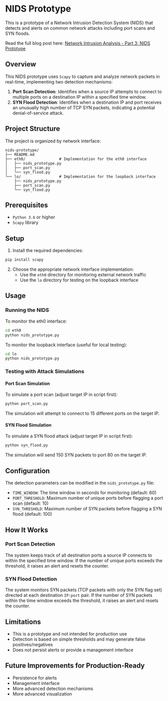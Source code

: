 # NIDS Prototype

This is a prototype of a Network Intrusion Detection System (NIDS) that detects and alerts on common network attacks including port scans and SYN floods.

Read the full blog post here: <a href="https://cuttypiedev.vercel.app/blog/network-intrusion-analysis-part-3-nids-prototype" target="_blank">Network Intrusion Analysis - Part 3: NIDS Prototype</a>

## Overview

This NIDS prototype uses `Scapy` to capture and analyze network packets in real-time, implementing two detection mechanisms:

1. **Port Scan Detection**: Identifies when a source IP attempts to connect to multiple ports on a destination IP within a specified time window.
2. **SYN Flood Detection**: Identifies when a destination IP and port receives an unusually high number of TCP SYN packets, indicating a potential denial-of-service attack.

## Project Structure

The project is organized by network interface:

```
nids-prototype/
├── README.md
├── eth0/               # Implementation for the eth0 interface
│   ├── nids_prototype.py
│   ├── port_scan.py
│   └── syn_flood.py
└── lo/                 # Implementation for the loopback interface
    ├── nids_prototype.py
    ├── port_scan.py
    └── syn_flood.py
```

## Prerequisites

- `Python 3.6` or higher
- `Scapy` library

## Setup

1. Install the required dependencies:

```bash
pip install scapy
```

2. Choose the appropriate network interface implementation:
   - Use the `eth0` directory for monitoring external network traffic
   - Use the `lo` directory for testing on the loopback interface

## Usage

### Running the NIDS

To monitor the eth0 interface:

```bash
cd eth0
python nids_prototype.py
```

To monitor the loopback interface (useful for local testing):

```bash
cd lo
python nids_prototype.py
```

### Testing with Attack Simulations

#### Port Scan Simulation

To simulate a port scan (adjust target IP in script first):

```bash
python port_scan.py
```

The simulation will attempt to connect to 15 different ports on the target IP.

#### SYN Flood Simulation

To simulate a SYN flood attack (adjust target IP in script first):

```bash
python syn_flood.py
```

The simulation will send 150 SYN packets to port 80 on the target IP.

## Configuration

The detection parameters can be modified in the `nids_prototype.py` file:

- `TIME_WINDOW`: The time window in seconds for monitoring (default: 60)
- `PORT_THRESHOLD`: Maximum number of unique ports before flagging a port scan (default: 10)
- `SYN_THRESHOLD`: Maximum number of SYN packets before flagging a SYN flood (default: 100)

## How It Works

### Port Scan Detection

The system keeps track of all destination ports a source IP connects to within the specified time window. If the number of unique ports exceeds the threshold, it raises an alert and resets the counter.

### SYN Flood Detection

The system monitors SYN packets (TCP packets with only the SYN flag set) directed at each destination `IP:port` pair. If the number of SYN packets within the time window exceeds the threshold, it raises an alert and resets the counter.

## Limitations

- This is a prototype and not intended for production use
- Detection is based on simple thresholds and may generate false positives/negatives
- Does not persist alerts or provide a management interface

## Future Improvements for Production-Ready

- Persistence for alerts
- Management interface
- More advanced detection mechanisms
- More advanced visualization
